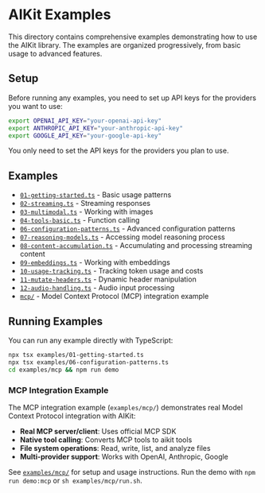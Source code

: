 # AIKit Examples

This directory contains comprehensive examples demonstrating how to use the AIKit library. The examples are organized progressively, from basic usage to advanced features.

## Setup

Before running any examples, you need to set up API keys for the providers you want to use:

```bash
export OPENAI_API_KEY="your-openai-api-key"
export ANTHROPIC_API_KEY="your-anthropic-api-key"
export GOOGLE_API_KEY="your-google-api-key"
```

You only need to set the API keys for the providers you plan to use.

## Examples

- [`01-getting-started.ts`](./01-getting-started.ts) - Basic usage patterns
- [`02-streaming.ts`](./02-streaming.ts) - Streaming responses
- [`03-multimodal.ts`](./03-multimodal.ts) - Working with images
- [`04-tools-basic.ts`](./04-tools-basic.ts) - Function calling
- [`06-configuration-patterns.ts`](./06-configuration-patterns.ts) - Advanced configuration patterns
- [`07-reasoning-models.ts`](./07-reasoning-models.ts) - Accessing model reasoning process
- [`08-content-accumulation.ts`](./08-content-accumulation.ts) - Accumulating and processing streaming content
- [`09-embeddings.ts`](./09-embeddings.ts) - Working with embeddings
- [`10-usage-tracking.ts`](./10-usage-tracking.ts) - Tracking token usage and costs
- [`11-mutate-headers.ts`](./11-mutate-headers.ts) - Dynamic header manipulation
- [`12-audio-handling.ts`](./12-audio-handling.ts) - Audio input processing
- [`mcp/`](./mcp/) - Model Context Protocol (MCP) integration example

## Running Examples

You can run any example directly with TypeScript:

```bash
npx tsx examples/01-getting-started.ts
npx tsx examples/06-configuration-patterns.ts
cd examples/mcp && npm run demo
```

### MCP Integration Example

The MCP integration example (`examples/mcp/`) demonstrates real Model Context Protocol integration with AIKit:

- **Real MCP server/client**: Uses official MCP SDK
- **Native tool calling**: Converts MCP tools to aikit tools
- **File system operations**: Read, write, list, and analyze files
- **Multi-provider support**: Works with OpenAI, Anthropic, Google

See [`examples/mcp/`](./mcp/) for setup and usage instructions. Run the demo with `npm run demo:mcp` or `sh examples/mcp/run.sh`.
